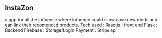 ## InstaZon
a app for all the influence where infuence could show case new tends and can link their recomended products. 
Tech used : 
Reactjs : front end 
Flask : Backend 
Firebase : Storage/Login 
Payment : Stripe api 

